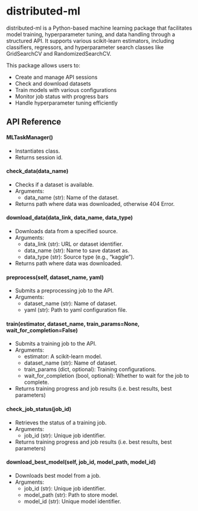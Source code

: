 # distributed-ml

distributed-ml is a Python-based machine learning package that facilitates model training, hyperparameter tuning, and data handling through a structured API. It supports various scikit-learn estimators, including classifiers, regressors, and hyperparameter search classes like GridSearchCV and RandomizedSearchCV.

This package allows users to:
- Create and manage API sessions
- Check and download datasets
- Train models with various configurations
- Monitor job status with progress bars
- Handle hyperparameter tuning efficiently

## API Reference

#### MLTaskManager()
- Instantiates class.
- Returns session id.

#### check_data(data_name)
- Checks if a dataset is available.
- Arguments:
    - data_name (str): Name of the dataset.
- Returns path where data was downloaded, otherwise 404 Error.

#### download_data(data_link, data_name, data_type)
- Downloads data from a specified source.
- Arguments:
    - data_link (str): URL or dataset identifier.
    - data_name (str): Name to save dataset as.
    - data_type (str): Source type (e.g., “kaggle”).
- Returns path where data was downloaded.

#### preprocess(self, dataset_name, yaml)
- Submits a preprocessing job to the API.
- Arguments:
    - dataset_name (str): Name of dataset.
    - yaml (str): Path to yaml configuration file.

#### train(estimator, dataset_name, train_params=None, wait_for_completion=False)
- Submits a training job to the API.
- Arguments:
    - estimator: A scikit-learn model.
    - dataset_name (str): Name of dataset.
    - train_params (dict, optional): Training configurations.
    - wait_for_completion (bool, optional): Whether to wait for the job to complete.
- Returns training progress and job results (i.e. best results, best parameters)

#### check_job_status(job_id)
- Retrieves the status of a training job.
- Arguments:
    - job_id (str): Unique job identifier.
- Returns training progress and job results (i.e. best results, best parameters)

#### download_best_model(self, job_id, model_path, model_id)
- Downloads best model from a job.
- Arguments:
    - job_id (str): Unique job identifier.
    - model_path (str): Path to store model.
    - model_id (str): Unique model identifier.